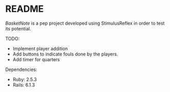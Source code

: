 # README

*BasketNote* is a pep project developed using StimulusReflex in order to test its potential.

TODO:

- Implement player addition
- Add buttons to indicate fouls done by the players.
- Add timer for quarters

Dependencies:

- Ruby: 2.5.3
- Rails: 6.1.3
